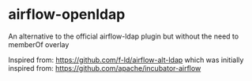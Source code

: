 # airflow-openldap
An alternative to the official airflow-ldap plugin but without the need to memberOf overlay

Inspired from: https://github.com/f-ld/airflow-alt-ldap which was initially inspired from: https://github.com/apache/incubator-airflow

